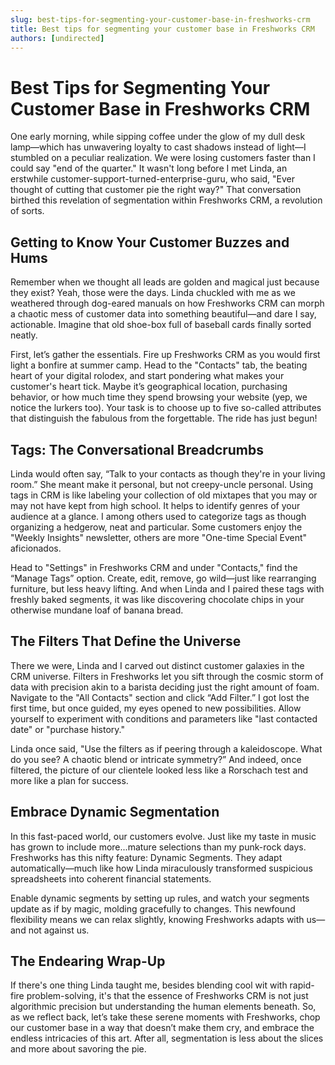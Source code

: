 ```yaml
---
slug: best-tips-for-segmenting-your-customer-base-in-freshworks-crm
title: Best tips for segmenting your customer base in Freshworks CRM
authors: [undirected]
---
```



# Best Tips for Segmenting Your Customer Base in Freshworks CRM

One early morning, while sipping coffee under the glow of my dull desk lamp—which has unwavering loyalty to cast shadows instead of light—I stumbled on a peculiar realization. We were losing customers faster than I could say "end of the quarter." It wasn't long before I met Linda, an erstwhile customer-support-turned-enterprise-guru, who said, "Ever thought of cutting that customer pie the right way?" That conversation birthed this revelation of segmentation within Freshworks CRM, a revolution of sorts.

## Getting to Know Your Customer Buzzes and Hums

Remember when we thought all leads are golden and magical just because they exist? Yeah, those were the days. Linda chuckled with me as we weathered through dog-eared manuals on how Freshworks CRM can morph a chaotic mess of customer data into something beautiful—and dare I say, actionable. Imagine that old shoe-box full of baseball cards finally sorted neatly.

First, let’s gather the essentials. Fire up Freshworks CRM as you would first light a bonfire at summer camp. Head to the "Contacts" tab, the beating heart of your digital rolodex, and start pondering what makes your customer's heart tick. Maybe it’s geographical location, purchasing behavior, or how much time they spend browsing your website (yep, we notice the lurkers too). Your task is to choose up to five so-called attributes that distinguish the fabulous from the forgettable. The ride has just begun!

## Tags: The Conversational Breadcrumbs

Linda would often say, “Talk to your contacts as though they're in your living room.” She meant make it personal, but not creepy-uncle personal. Using tags in CRM is like labeling your collection of old mixtapes that you may or may not have kept from high school. It helps to identify genres of your audience at a glance. I among others used to categorize tags as though organizing a hedgerow, neat and particular. Some customers enjoy the "Weekly Insights" newsletter, others are more "One-time Special Event" aficionados. 

Head to "Settings" in Freshworks CRM and under "Contacts," find the “Manage Tags” option. Create, edit, remove, go wild—just like rearranging furniture, but less heavy lifting. And when Linda and I paired these tags with freshly baked segments, it was like discovering chocolate chips in your otherwise mundane loaf of banana bread.

## The Filters That Define the Universe

There we were, Linda and I carved out distinct customer galaxies in the CRM universe. Filters in Freshworks let you sift through the cosmic storm of data with precision akin to a barista deciding just the right amount of foam. Navigate to the "All Contacts" section and click “Add Filter.” I got lost the first time, but once guided, my eyes opened to new possibilities. Allow yourself to experiment with conditions and parameters like "last contacted date" or "purchase history."

Linda once said, "Use the filters as if peering through a kaleidoscope. What do you see? A chaotic blend or intricate symmetry?” And indeed, once filtered, the picture of our clientele looked less like a Rorschach test and more like a plan for success.

## Embrace Dynamic Segmentation

In this fast-paced world, our customers evolve. Just like my taste in music has grown to include more...mature selections than my punk-rock days. Freshworks has this nifty feature: Dynamic Segments. They adapt automatically—much like how Linda miraculously transformed suspicious spreadsheets into coherent financial statements.

Enable dynamic segments by setting up rules, and watch your segments update as if by magic, molding gracefully to changes. This newfound flexibility means we can relax slightly, knowing Freshworks adapts with us—and not against us.

## The Endearing Wrap-Up

If there's one thing Linda taught me, besides blending cool wit with rapid-fire problem-solving, it's that the essence of Freshworks CRM is not just algorithmic precision but understanding the human elements beneath. So, as we reflect back, let’s take these serene moments with Freshworks, chop our customer base in a way that doesn’t make them cry, and embrace the endless intricacies of this art. After all, segmentation is less about the slices and more about savoring the pie.

